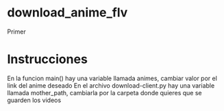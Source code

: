 # download_anime_flv
Primer  

# Instrucciones
En la funcion main() hay una variable llamada animes, cambiar valor por el link del anime deseado
En el archivo download-client.py hay una variable llamada mother_path, cambiarla por la carpeta donde quieres que se guarden los videos
